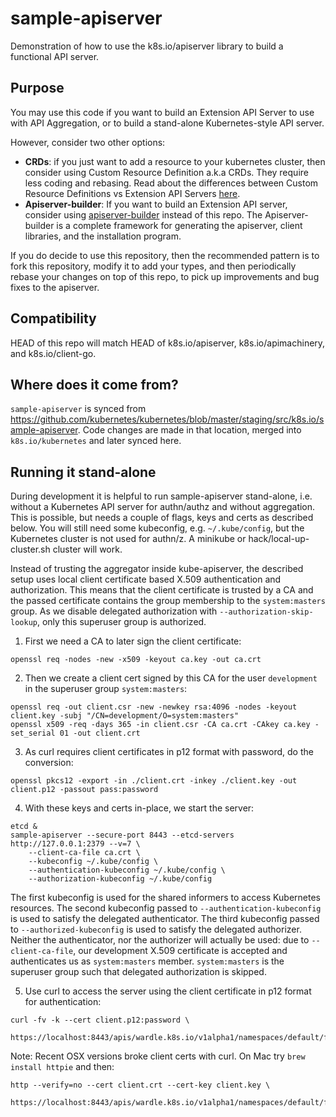 # sample-apiserver

Demonstration of how to use the k8s.io/apiserver library to build a functional API server.


## Purpose

You may use this code if you want to build an Extension API Server to use with API Aggregation, or to build a stand-alone Kubernetes-style API server.

However, consider two other options:
  * **CRDs**:  if you just want to add a resource to your kubernetes cluster, then consider using Custom Resource Definition a.k.a CRDs.  They require less coding and rebasing.  Read about the differences between Custom Resource Definitions vs Extension API Servers [here](https://kubernetes.io/docs/concepts/api-extension/custom-resources).
  * **Apiserver-builder**: If you want to build an Extension API server, consider using [apiserver-builder](https://github.com/kubernetes-incubator/apiserver-builder) instead of this repo.  The Apiserver-builder is a complete framework for generating the apiserver, client libraries, and the installation program.

If you do decide to use this repository, then the recommended pattern is to fork this repository, modify it to add your types, and then periodically rebase your changes on top of this repo, to pick up improvements and bug fixes to the apiserver.


## Compatibility

HEAD of this repo will match HEAD of k8s.io/apiserver, k8s.io/apimachinery, and k8s.io/client-go.

## Where does it come from?

`sample-apiserver` is synced from https://github.com/kubernetes/kubernetes/blob/master/staging/src/k8s.io/sample-apiserver.
Code changes are made in that location, merged into `k8s.io/kubernetes` and later synced here.

## Running it stand-alone

During development it is helpful to run sample-apiserver stand-alone, i.e. without
a Kubernetes API server for authn/authz and without aggregation. This is possible, but needs
a couple of flags, keys and certs as described below. You will still need some kubeconfig,
e.g. `~/.kube/config`, but the Kubernetes cluster is not used for authn/z. A minikube or
hack/local-up-cluster.sh cluster will work.

Instead of trusting the aggregator inside kube-apiserver, the described setup uses local
client certificate based X.509 authentication and authorization. This means that the client
certificate is trusted by a CA and the passed certificate contains the group membership
to the `system:masters` group. As we disable delegated authorization with `--authorization-skip-lookup`,
only this superuser group is authorized.

1. First we need a CA to later sign the client certificate:

``` shell
openssl req -nodes -new -x509 -keyout ca.key -out ca.crt
```

2. Then we create a client cert signed by this CA for the user `development` in the superuser group
   `system:masters`:

``` shell
openssl req -out client.csr -new -newkey rsa:4096 -nodes -keyout client.key -subj "/CN=development/O=system:masters"
openssl x509 -req -days 365 -in client.csr -CA ca.crt -CAkey ca.key -set_serial 01 -out client.crt
```

3. As curl requires client certificates in p12 format with password, do the conversion:

``` shell
openssl pkcs12 -export -in ./client.crt -inkey ./client.key -out client.p12 -passout pass:password
```

4. With these keys and certs in-place, we start the server:

``` shell
etcd &
sample-apiserver --secure-port 8443 --etcd-servers http://127.0.0.1:2379 --v=7 \
	--client-ca-file ca.crt \
	--kubeconfig ~/.kube/config \
	--authentication-kubeconfig ~/.kube/config \
	--authorization-kubeconfig ~/.kube/config
```

The first kubeconfig is used for the shared informers to access Kubernetes resources. The second kubeconfig passed to `--authentication-kubeconfig` is used to satisfy the delegated authenticator. The third kubeconfig passed to `--authorized-kubeconfig` is used to satisfy the delegated authorizer. Neither the authenticator, nor the authorizer will actually be used: due to `--client-ca-file`, our development X.509 certificate is accepted and authenticates us as `system:masters` member. `system:masters` is the superuser group
such that delegated authorization is skipped.

5. Use curl to access the server using the client certificate in p12 format for authentication:

``` shell
curl -fv -k --cert client.p12:password \
	https://localhost:8443/apis/wardle.k8s.io/v1alpha1/namespaces/default/flunders
```

   Note: Recent OSX versions broke client certs with curl. On Mac try `brew install httpie` and then:

``` shell
http --verify=no --cert client.crt --cert-key client.key \
	https://localhost:8443/apis/wardle.k8s.io/v1alpha1/namespaces/default/flunders
```
